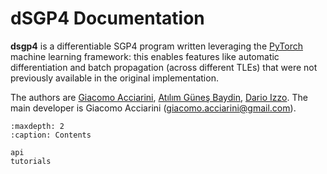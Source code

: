 dSGP4 Documentation
================================

**dsgp4** is a differentiable SGP4 program written leveraging the [PyTorch](https://pytorch.org/) machine learning framework: this enables features like automatic differentiation and batch propagation (across different TLEs) that were not previously available in the original implementation.


The authors are [Giacomo Acciarini](https://www.esa.int/gsp/ACT/team/giacomo_acciarini/), [Atılım Güneş Baydin](https://gbaydin.github.io/), [Dario Izzo](https://www.esa.int/gsp/ACT/team/dario_izzo/). The main developer is Giacomo Acciarini (giacomo.acciarini@gmail.com).

```{toctree}
:maxdepth: 2
:caption: Contents

api
tutorials
```